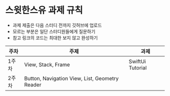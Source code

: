 # 스윗한스유 과제 규칙

- 과제 제출은 다음 스터디 전까지 깃허브에 업로드
- 모르는 부분은 일단 스터디원들에게 질문하기
- 참고 링크의 코드는 최대한 보지 않고 완성하기 

| 주차 | 주제 | 과제 |
|---|---|---|
|1주차|View, Stack, Frame|SwiftUi Tutorial|
|2주차|Button, Navigation View, List, Geometry Reader|
